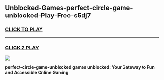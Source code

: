
## Unblocked-Games-perfect-circle-game-unblocked-Play-Free-s5dj7
<h3>
<a href="https://premium76.site?title=perfect-circle-game-unblocked&ref=23A">CLICK TO PLAY</a></h3>
<hr>

<h3>
<a href="https://premium76.site?title=perfect-circle-game-unblocked&ref=23A">CLICK 2 PLAY</a>
  
</h3>

<a href="https://premium76.site?title=perfect-circle-game-unblocked&ref=23A"><img src="https://clearcache.store/games.png"></a>


**perfect-circle-game-unblocked games unblocked: Your Gateway to Fun and Accessible Online Gaming**
